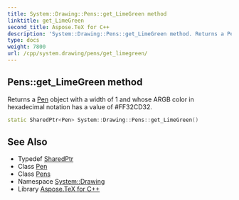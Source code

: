 ```yaml
---
title: System::Drawing::Pens::get_LimeGreen method
linktitle: get_LimeGreen
second_title: Aspose.TeX for C++
description: 'System::Drawing::Pens::get_LimeGreen method. Returns a Pen object with a width of 1 and whose ARGB color in hexadecimal notation has a value of #FF32CD32 in C++.'
type: docs
weight: 7800
url: /cpp/system.drawing/pens/get_limegreen/
---
```

## Pens::get_LimeGreen method


Returns a [Pen](../../pen/) object with a width of 1 and whose ARGB color in hexadecimal notation has a value of #FF32CD32.

```cpp
static SharedPtr<Pen> System::Drawing::Pens::get_LimeGreen()
```

## See Also

* Typedef [SharedPtr](../../../system/sharedptr/)
* Class [Pen](../../pen/)
* Class [Pens](../)
* Namespace [System::Drawing](../../)
* Library [Aspose.TeX for C++](../../../)
